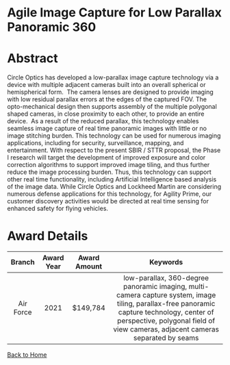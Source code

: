 
Agile Image Capture for Low Parallax Panoramic 360
==================================================

# Abstract


Circle Optics has developed a low-parallax image capture technology via a device with multiple adjacent cameras built into an overall spherical or hemispherical form.  The camera lenses are designed to provide imaging with low residual parallax errors at the edges of the captured FOV. The opto-mechanical design then supports assembly of the multiple polygonal shaped cameras, in close proximity to each other, to provide an entire device.  As a result of the reduced parallax, this technology enables seamless image capture of real time panoramic images with little or no image stitching burden. This technology can be used for numerous imaging applications, including for security, surveillance, mapping, and entertainment. With respect to the present SBIR / STTR proposal, the Phase I research will target the development of improved exposure and color correction algorithms to support improved image tiling, and thus further reduce the image processing burden. Thus, this technology can support other real time functionality, including Artificial Intelligence based analysis of the image data. While Circle Optics and Lockheed Martin are considering numerous defense applications for this technology, for Agility Prime, our customer discovery activities would be directed at real time sensing for enhanced safety for flying vehicles.  

# Award Details

|Branch|Award Year|Award Amount|Keywords|
| :---: | :---: | :---: | :---: |
|Air Force|2021|$149,784|low-parallax, 360-degree panoramic imaging, multi-camera capture system, image tiling, parallax-free panoramic capture technology, center of perspective, polygonal field of view cameras, adjacent cameras separated by seams|
  
  


[Back to Home](https://github.com/chrischow/dod_sbir_awards/Reports/DJ/#1788)